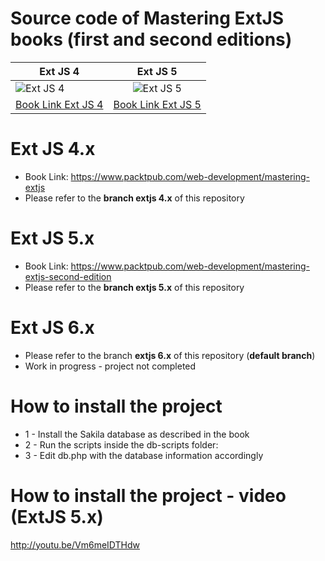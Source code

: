 # Source code of Mastering ExtJS books (first and second editions)

| Ext JS 4      | Ext JS 5      | 
| ------------- |:-------------:| 
| ![Ext JS 4](https://www.packtpub.com/sites/default/files/4005OScov.jpg)      | ![Ext JS 5](https://www.packtpub.com/sites/default/files/0457OT_B03756_Mastering%20Ext%20JS%20second%20edition_Frontcov.jpg) | 
| [Book Link Ext JS 4](http://amzn.to/1Qk62EG)| [Book Link Ext JS 5](http://amzn.to/1NllPEQ)|

# Ext JS 4.x
- Book Link: https://www.packtpub.com/web-development/mastering-extjs
- Please refer to the **branch extjs 4.x** of this repository

# Ext JS 5.x
- Book Link: https://www.packtpub.com/web-development/mastering-extjs-second-edition
- Please refer to the **branch extjs 5.x** of this repository

# Ext JS 6.x
- Please refer to the branch **extjs 6.x** of this repository (**default branch**)
- Work in progress - project not completed

# How to install the project

+ 1 - Install the Sakila database as described in the book
+ 2 - Run the scripts inside the db-scripts folder:
+ 3 - Edit db.php with the database information accordingly

# How to install the project - video (ExtJS 5.x)
http://youtu.be/Vm6meIDTHdw